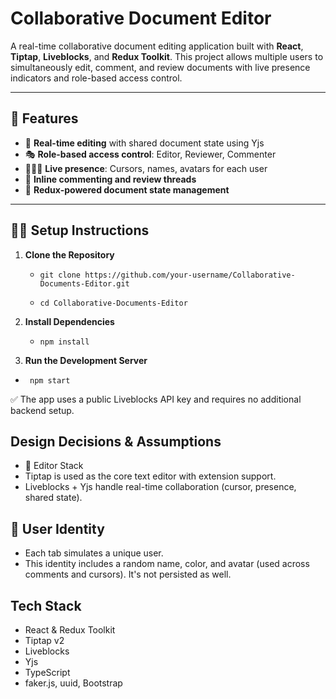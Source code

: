 # Collaborative Document Editor

A real-time collaborative document editing application built with **React**, **Tiptap**, **Liveblocks**, and **Redux Toolkit**. This project allows multiple users to simultaneously edit, comment, and review documents with live presence indicators and role-based access control.

---

## 🚀 Features

- 📝 **Real-time editing** with shared document state using Yjs
- 🎭 **Role-based access control**: Editor, Reviewer, Commenter
- 🧑‍🤝‍🧑 **Live presence**: Cursors, names, avatars for each user
- 💬 **Inline commenting and review threads**
- 🔌 **Redux-powered document state management**

---

## 🧑‍💻 Setup Instructions

1. **Clone the Repository**
   
   - ```git clone https://github.com/your-username/Collaborative-Documents-Editor.git```
   
   - `cd Collaborative-Documents-Editor`

3. **Install Dependencies**
   - ```npm install```

4. **Run the Development Server**
  - ``` npm start```

   ✅ The app uses a public Liveblocks API key and requires no additional backend setup.


## Design Decisions & Assumptions
- 📐 Editor Stack
- Tiptap is used as the core text editor with extension support.
- Liveblocks + Yjs handle real-time collaboration (cursor, presence, shared state).

## 👤 User Identity
- Each tab simulates a unique user.
- This identity includes a random name, color, and avatar (used across comments and cursors). It's not persisted as well.


## Tech Stack
- React & Redux Toolkit
- Tiptap v2
- Liveblocks
- Yjs
- TypeScript
- faker.js, uuid, Bootstrap
